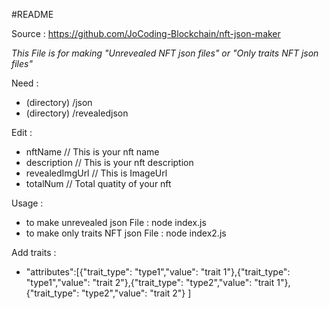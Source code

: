 #README

Source : https://github.com/JoCoding-Blockchain/nft-json-maker

*This File is for making "Unrevealed NFT json files" or "Only traits NFT json files"*

Need :
 - (directory) /json
 - (directory) /revealedjson

Edit : 
 - nftName  // This is your nft name
 - description  // This is your nft description
 - revealedImgUrl  // This is ImageUrl
 - totalNum  // Total quatity of your nft

Usage : 
 - to make unrevealed json File : node index.js
 - to make only traits NFT json File : node index2.js

Add traits : 
 - "attributes":[{"trait_type": "type1","value": "trait 1"},{"trait_type": "type1","value": "trait 2"},{"trait_type": "type2","value": "trait 1"},{"trait_type": "type2","value": "trait 2"} ]
